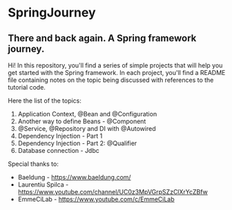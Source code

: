 # SpringJourney
## There and back again. A Spring framework journey.

Hi! In this repository, you'll find a series of simple projects that will help you get started with the Spring framework. 
In each project, you'll find a README file containing notes on the topic being discussed with references to the tutorial code.

Here the list of the topics:

1) Application Context, @Bean and @Configuration
2) Another way to define Beans - @Component
3) @Service, @Repository and DI with @Autowired
4) Dependency Injection - Part 1 
5) Dependency Injection - Part 2: @Qualifier
6) Database connection - Jdbc


Special thanks to:

- Baeldung         - https://www.baeldung.com/
- Laurentiu Spilca - https://www.youtube.com/channel/UC0z3MpVGrpSZzClXrYcZBfw
- EmmeCiLab        - https://www.youtube.com/c/EmmeCiLab
